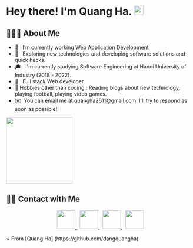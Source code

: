 <h1> Hey there! I'm Quang Ha. <img src="https://github.com/quangha2611/quangha2611/blob/master/Hi.gif" width="25"></h1>

<h2> 👨🏻‍💻 About Me </h2>

- 🔭 &nbsp; I’m currently working Web Application Development
- 🤔 &nbsp; Exploring new technologies and developing software solutions and quick hacks.
- 🎓 &nbsp; I'm currently studying Software Engineering at Hanoi University of Industry (2018 - 2022).
- 💼 &nbsp; Full stack Web developer.
- 🎿 Hobbies other than coding : Reading blogs about new technology, playing football, playing video games.
- ✉️ &nbsp;You can email me at quangha2611@gmail.com. I'll try to respond as soon as possible!

<p>
  <img src="https://github-readme-stats.vercel.app/api/top-langs/?username=dangquangha&layout=compact&text_color=bcdefe&bg_color=172f45" height="180" />
 </p>

<h2> 🤝🏻 Contact with Me </h2>

<p align="center">
  &nbsp; 
  <a href="https://join.skype.com/invite/vW56wePmGptx" target="_blank" rel="noopener noreferrer">
    <img src="https://img.icons8.com/plasticine/100/000000/skype.png" width="50" />
  </a>  
  &nbsp; 
  <a href="https://www.facebook.com/dangquangha.2611/" target="_blank" rel="noopener noreferrer">
    <img src="https://img.icons8.com/plasticine/100/000000/facebook.png" width="50" />
  </a>  
  &nbsp; 
  <a href="mailto:quangha2611@gmail.com" target="_blank" rel="noopener noreferrer">
    <img src="https://img.icons8.com/plasticine/100/000000/gmail.png"  width="50" />
  </a>
  &nbsp; 
  <a href="tel:0794139561" target="_blank" rel="noopener noreferrer">
    <img src="https://img.icons8.com/plasticine/100/000000/phone.png"  width="50" />
  </a>
</p>
⭐️ From [Quang Ha] (https://github.com/dangquangha)

